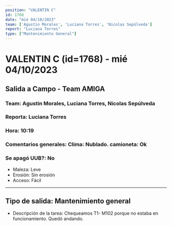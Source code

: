 ```yaml
---
position: "VALENTIN C"
id: 1768
date: "mié 04/10/2023"
team: ['Agustin Morales', 'Luciana Torres', 'Nicolas Sepúlveda']
report: "Luciana Torres"
type: ["Mantenimiento General"]
---
```


# VALENTIN C (id=1768) - mié 04/10/2023
## Salida a Campo - Team AMIGA
### Team: Agustin Morales, Luciana Torres, Nicolas Sepúlveda
### Reporta: Luciana Torres
### Hora: 10:19
### Comentarios generales: Clima: Nublado.   camioneta: Ok 
### Se apagó UUB?: No 
- Maleza: Leve
- Erosión: Sin erosión
- Acceso: Fácil
---------
## Tipo de salida: Mantenimiento general
   - Descripción de la tarea: Chequeamos T1- M102 porque no estaba en funcionamiento. Quedó andando. 
